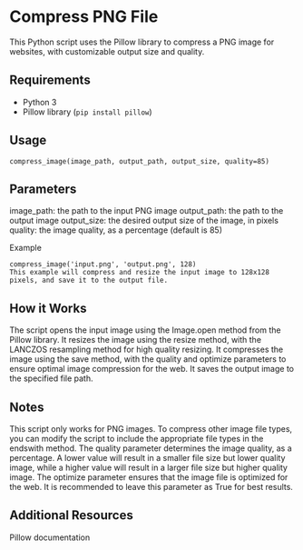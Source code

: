 # Compress PNG File

This Python script uses the Pillow library to compress a PNG image for websites, with customizable output size and quality.

## Requirements

- Python 3
- Pillow library (`pip install pillow`)

## Usage

```
compress_image(image_path, output_path, output_size, quality=85)
```

## Parameters
image_path: the path to the input PNG image
output_path: the path to the output image
output_size: the desired output size of the image, in pixels
quality: the image quality, as a percentage (default is 85)

Example
```
compress_image('input.png', 'output.png', 128)
This example will compress and resize the input image to 128x128 pixels, and save it to the output file.
```

## How it Works
The script opens the input image using the Image.open method from the Pillow library.
It resizes the image using the resize method, with the LANCZOS resampling method for high quality resizing.
It compresses the image using the save method, with the quality and optimize parameters to ensure optimal image compression for the web.
It saves the output image to the specified file path.

## Notes
This script only works for PNG images. To compress other image file types, you can modify the script to include the appropriate file types in the endswith method.
The quality parameter determines the image quality, as a percentage. A lower value will result in a smaller file size but lower quality image, while a higher value will result in a larger file size but higher quality image.
The optimize parameter ensures that the image file is optimized for the web. It is recommended to leave this parameter as True for best results.

## Additional Resources
Pillow documentation

